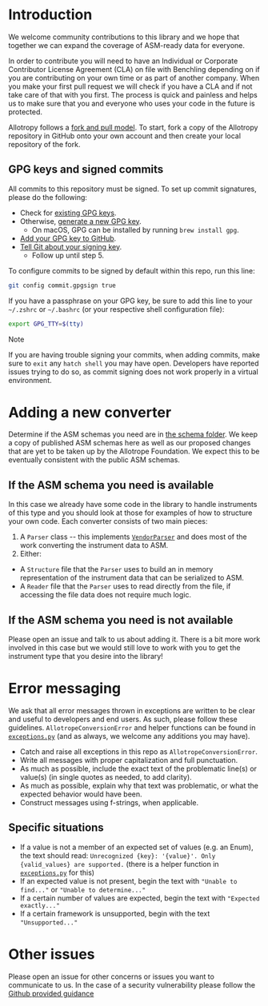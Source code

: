 # Introduction

We welcome community contributions to this library and we hope that together we can expand the coverage of ASM-ready data for everyone.

In order to contribute you will need to have an Individual or Corporate Contributor License Agreement (CLA) on file with Benchling depending on if you are contributing on your own time or as part of another company. When you make your first pull request we will check if you have a CLA and if not take care of that with you first. The process is quick and painless and helps us to make sure that you and everyone who uses your code in the future is protected.

Allotropy follows a [fork and pull model](https://docs.github.com/en/pull-requests/collaborating-with-pull-requests/getting-started/about-collaborative-development-models#fork-and-pull-model). To start, fork a copy of the Allotropy repository in GitHub onto your own account and then create your local repository of the fork.  

## GPG keys and signed commits
All commits to this repository must be signed. To set up commit signatures, please do the following:
- Check for [existing GPG keys](https://docs.github.com/en/authentication/managing-commit-signature-verification/checking-for-existing-gpg-keys).
- Otherwise, [generate a new GPG key](https://docs.github.com/en/authentication/managing-commit-signature-verification/generating-a-new-gpg-key).
  - On macOS, GPG can be installed by running `brew install gpg`.
- [Add your GPG key to GitHub](https://docs.github.com/en/authentication/managing-commit-signature-verification/adding-a-gpg-key-to-your-github-account).
- [Tell Git about your signing key](https://docs.github.com/en/authentication/managing-commit-signature-verification/telling-git-about-your-signing-key).
  - Follow up until step 5.

To configure commits to be signed by default within this repo, run this line:
```sh
git config commit.gpgsign true
``````

If you have a passphrase on your GPG key, be sure to add this line to your `~/.zshrc` or `~/.bashrc` (or your respective shell configuration file):

```sh
export GPG_TTY=$(tty)
```

> [!NOTE]
> If you are having trouble signing your commits, when adding commits, make sure to `exit` any `hatch shell` you may have open. Developers have reported issues trying to do so, as commit signing does not work properly in a virtual environment.


# Adding a new converter

Determine if the ASM schemas you need are in [the schema folder](src/allotropy/allotrope/schemas). We keep a copy of published ASM schemas here as well as our proposed changes that are yet to be taken up by the Allotrope Foundation. We expect this to be eventually consistent with the public ASM schemas.

## If the ASM schema you need is available

In this case we already have some code in the library to handle instruments of this type and you should look at those for examples of how to structure your own code. Each converter consists of two main pieces:
1. A `Parser` class -- this implements [`VendorParser`](src/allotropy/parsers/vendor_parser.py) and does most of the work converting the instrument data to ASM.
2. Either:
  - A `Structure` file that the `Parser` uses to build an in memory representation of the instrument data that can be serialized to ASM.
  - A `Reader` file that the `Parser` uses to read directly from the file, if accessing the file data does not require much logic.

## If the ASM schema you need is not available

Please open an issue and talk to us about adding it. There is a bit more work involved in this case but we would still love to work with you to get the instrument type that you desire into the library!


# Error messaging

We ask that all error messages thrown in exceptions are written to be clear and useful to developers and end users. As such, please follow these guidelines. `AllotropeConversionError` and helper functions can be found in [`exceptions.py`](src/allotropy/exceptions.py) (and as always, we welcome any additions you may have).
- Catch and raise all exceptions in this repo as `AllotropeConversionError`.
- Write all messages with proper capitalization and full punctuation.
- As much as possible, include the exact text of the problematic line(s) or value(s) (in single quotes as needed, to add clarity).
- As much as possible, explain why that text was problematic, or what the expected behavior would have been.
- Construct messages using f-strings, when applicable.

## Specific situations
- If a value is not a member of an expected set of values (e.g. an Enum), the text should read: `Unrecognized {key}: '{value}'. Only {valid_values} are supported.` (there is a helper function in [`exceptions.py`](src/allotropy/exceptions.py) for this)
- If an expected value is not present, begin the text with `"Unable to find..."` or `"Unable to determine..."`
- If a certain number of values are expected, begin the text with `"Expected exactly..."`
- If a certain framework is unsupported, begin with the text `"Unsupported..."`


# Other issues

Please open an issue for other concerns or issues you want to communicate to us. In the case of a security vulnerability please follow the [Github provided guidance](https://docs.github.com/en/code-security/security-advisories/guidance-on-reporting-and-writing/privately-reporting-a-security-vulnerability)

